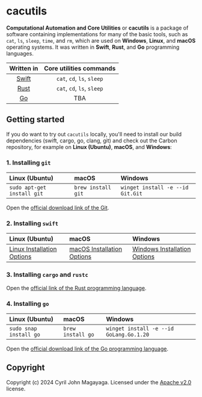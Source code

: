 # cacutils

**Computational Automation and Core Utilities** or **cacutils** is a package of software containing implementations for many of the basic tools, such as `cat`, `ls`, `sleep`, `time`, and `rm`, which are used on **Windows**, **Linux**, and **macOS** operating systems. It was written in **Swift**, **Rust**, and **Go** programming languages.

|             Written in                      | Core utilities commands                       |
|:-------------------------------------------:|:---------------------------------------------:|
| [Swift](https://swift.org)                  | `cat`, `cd`, `ls`, `sleep`                    |
| [Rust](https://rustlang.org)                | `cat`, `cd`, `ls`, `sleep`                    |
| [Go](https://go.dev)                        | TBA                                           |

## Getting started
If you do want to try out `cacutils` locally, you'll need to install our build dependencies (swift, cargo, go, clang, git) and check out the Carbon repository, for example on **Linux (Ubuntu)**, **macOS**, and **Windows**:

### 1. Installing `git`
  | Linux (Ubuntu)             | macOS              | Windows                          |
  |:---------------------------|:-------------------|:---------------------------------|
  | `sudo apt-get install git` | `brew install git` | `winget install -e --id Git.Git` |

Open the [official download link of the Git](https://git-scm.com/download/).

### 2. Installing `swift`
  | Linux (Ubuntu)             | macOS              | Windows                          |
  |:---------------------------|:-------------------|:---------------------------------|
  | [Linux Installation Options](https://www.swift.org/install/linux/) | [macOS Installation Options](https://www.swift.org/install/macos/) | [Windows Installation Options](https://www.swift.org/install/windows/)

### 3. Installing `cargo` and `rustc`
Open the [official link of the Rust programming language](https://rustlang.org/).

### 4. Installing `go`
  | Linux (Ubuntu)             | macOS              | Windows                                 |
  |:---------------------------|:-------------------|:----------------------------------------|
  | `sudo snap install go`     | `brew install go`  | `winget install -e --id GoLang.Go.1.20` |

Open the [official download link of the Go programming language](https://go.dev/dl/).

## Copyright

Copyright (c) 2024 Cyril John Magayaga. Licensed under the [Apache v2.0](LICENSE) license.
